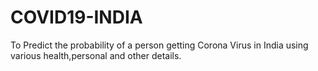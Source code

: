 # COVID19-INDIA
To Predict the probability of a person getting Corona Virus in India using various health,personal and other details.
